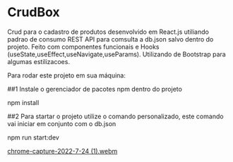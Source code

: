 # CrudBox
Crud para o cadastro de produtos desenvolvido em React.js utiliando padrao de consumo REST API para comsulta a db.json salvo dentro do projeto. Feito com componentes funcionais e Hooks (useState,useEffect,useNavigate,useParams). Utilizando de Bootstrap para algumas estilizacoes.

Para rodar este projeto em sua máquina:

##1 Instale o gerenciador de pacotes npm dentro do projeto 

npm install

##2 Para startar o projeto utilize o comando personalizado, este comando vai iniciar em conjunto com o db.json

npm run start:dev


[chrome-capture-2022-7-24 (1).webm](https://user-images.githubusercontent.com/106246945/186328577-b442d7e2-7eb6-4658-8aa9-c415a0ef1d18.webm)
